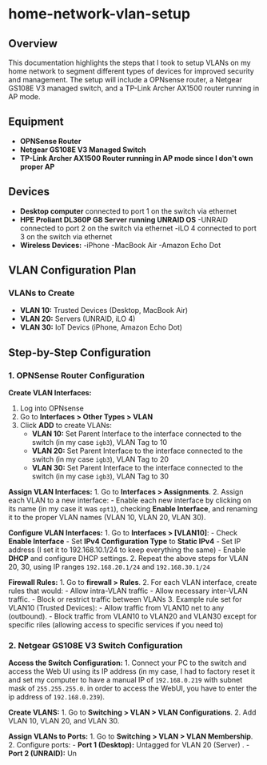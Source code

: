 # home-network-vlan-setup
## Overview
This documentation highlights the steps that I took to setup VLANs on my home network to segment different types of devices for improved security and management. The setup will include a OPNsense router, a Netgear GS108E V3 managed switch, and a TP-Link Archer AX1500 router running in AP mode.

## Equipment
  - **OPNSense Router**
  - **Netgear GS108E V3 Managed Switch**
  - **TP-Link Archer AX1500 Router running in AP mode since I don't own proper AP**

## Devices
- **Desktop computer** connected to port 1 on the switch via ethernet
- **HPE Proliant DL360P G8 Server running UNRAID OS**
-UNRAID connected to port 2 on the switch via ethernet
-iLO 4 connected to port 3 on the switch via ethernet
- **Wireless Devices:**
  -iPhone
  -MacBook Air
  -Amazon Echo Dot

## VLAN Configuration Plan

### VLANs to Create
  - **VLAN 10:** Trusted Devices (Desktop, MacBook Air)
  - **VLAN 20:** Servers (UNRAID, iLO 4)
  - **VLAN 30:** IoT Devics (iPhone, Amazon Echo Dot)

## Step-by-Step Configuration

### 1. OPNSense Router Configuration

**Create VLAN Interfaces:**
  1. Log into OPNsense
  2. Go to **Interfaces > Other Types > VLAN**
  3. Click **ADD** to create VLANs:
     - **VLAN 10:** Set Parent Interface to the interface connected to the switch (in my case `igb3`), VLAN Tag to 10
     - **VLAN 20:** Set Parent Interface to the interface connected to the switch (in my case `igb3`), VLAN Tag to 20
     - **VLAN 30:** Set Parent Interface to the interface connected to the switch (in my case `igb3`), VLAN Tag to 30

  **Assign VLAN Interfaces:**
    1. Go to **Interfaces > Assignments**.
    2. Assign each VLAN to a new interface: 
        - Enable each new interface by clicking on its name (in my case it was `opt1`), checking **Enable Interface**, and renaming it to the proper VLAN names (VLAN 10, VLAN 20, VLAN 30).

  **Configure VLAN Interfaces:**
    1. Go to **Interfaces > [VLAN10]**:
      - Check **Enable Interface**
      - Set **IPv4 Configuration Type** to **Static IPv4**
      - Set IP address (I set it to 192.168.10.1/24 to keep everything the same)
      - Enable **DHCP** and configure DHCP settings. 
    2. Repeat the above steps for VLAN 20, 30, using IP ranges `192.168.20.1/24` and `192.168.30.1/24`


  **Firewall Rules:**
    1. Go to **firewall > Rules**.
    2. For each VLAN interface, create rules that would: 
      - Allow intra-VLAN traffic
      - Allow necessary inter-VLAN traffic. 
      - Block or restrict traffic between VLANs
    3. Example rule set for VLAN10 (Trusted Devices):
        - Allow traffic from VLAN10 net to any (outbound).
        - Block traffic from VLAN10 to VLAN20 and VLAN30 except for specific riles (allowing access to specific services if you need to)

  ### 2. Netgear GS108E V3 Switch Configuration

  **Access the Switch Configuration:**
    1. Connect your PC to the switch and access the Web UI using its IP address (in my case, I had to factory reset it and set my computer to have a manual IP of `192.168.0.219` with subnet mask of `255.255.255.0`. in order to access the WebUI, you have to enter the ip address of `192.168.0.239`).

  **Create VLANS:**
    1. Go to **Switching > VLAN > VLAN Configurations**.
    2. Add VLAN 10, VLAN 20, and VLAN 30.

  **Assign VLANs to Ports:**
    1. Go to **Switching > VLAN > VLAN Membership**.
    2. Configure ports: 
      - **Port 1 (Desktop):** Untagged for VLAN 20 (Server) .
      - **Port 2 (UNRAID):** Un
